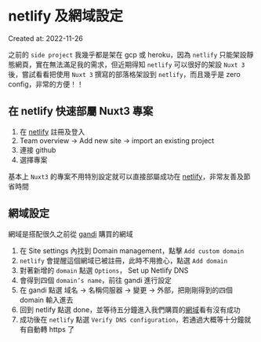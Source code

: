 # netlify 及網域設定
Created at: 2022-11-26

之前的 `side project` 我幾乎都是架在 gcp 或 heroku，因為 `netlify` 只能架設靜態網頁，實在無法滿足我的需求，但近期得知 `netlify` 可以很好的架設 `Nuxt 3` 後，嘗試看看把使用 `Nuxt 3` 撰寫的部落格架設到 `netlify`，而且幾乎是 zero config，非常的方便！！

## 在 netlify 快速部屬 Nuxt3 專案

1. 在 [netlify](https://www.netlify.com/) 註冊及登入
2. Team overview -> Add new site -> import an existing project
   <nuxt-img src="/images/web services/1.webp" alt="在 netlify 建立專案" />
3. 連接 github
4. 選擇專案

基本上 `Nuxt3` 的專案不用特別設定就可以直接部屬成功在 [netlify](https://www.netlify.com/)，非常友善及節省時間

## 網域設定

網域是搭配很久之前從 [gandi](https://www.gandi.net/zh-Hant) 購買的網域

1. 在 Site settings 內找到 Domain management，點擊 `Add custom domain`
2. `netlify` 會提醒這個網域已被註冊，此時不用擔心，點選 `Add domain`
3. 對著新增的 `domain` 點選 `Options`， Set up Netlify DNS
4. 會得到四個 `domain’s name`，前往 gandi 進行設定
5. 在 gandi 點選 域名 -> 名稱伺服器 -> 變更 -> 外部，把剛剛得到的四個 domain 輸入進去
6. 回到 netlify 點選 done，並等待五分鐘進入我們購買的[網域](https://morty.tw/)看有沒有成功
7. 成功後在 `netlify` 點選 `Verify DNS configuration`，若通過大概等十分鐘就有自動轉 https 了
